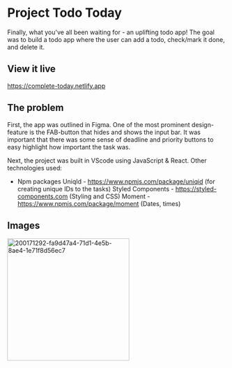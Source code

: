 # Project Todo Today 
Finally, what you've all been waiting for - an uplifting todo app!
The goal was to build a todo app where the user can add a todo, check/mark it done,
and delete it. 

## View it live
https://complete-today.netlify.app

## The problem
First, the app was outlined in Figma. One of the most prominent design-feature is the FAB-button that 
hides and shows the input bar. It was important that there was some sense of deadline and 
priority buttons to easy highlight how important the task was. 

Next, the project was built in VScode using JavaScript & React. 
Other technologies used: 
* Npm packages
UniqId  -  https://www.npmjs.com/package/uniqid (for creating unique IDs to the tasks)
Styled Components - https://styled-components.com (Styling and CSS)
Moment - https://www.npmjs.com/package/moment (Dates, times)

## Images
<img width="280" alt="200171292-fa9d47a4-71d1-4e5b-8ae4-1e71f8d56ec7" src="https://user-images.githubusercontent.com/105229808/200816283-83942804-a58b-449c-be3f-3b5a0d6f603f.png">
